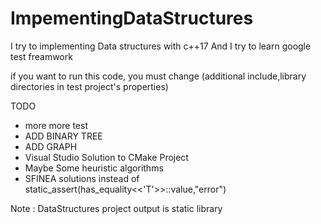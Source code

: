 # ImpementingDataStructures

I try to implementing Data structures with c++17 And I try to learn google test freamwork

if you want to run this code, you must change (additional include,library directories in test project's properties)

TODO
  * more more test
  * ADD BINARY TREE
  * ADD GRAPH
  * Visual Studio Solution to CMake Project
  * Maybe Some heuristic algorithms
  * SFINEA solutions instead of static_assert(has_equality<<'T'>>::value,"error")  
 
Note : DataStructures project output is static library 
